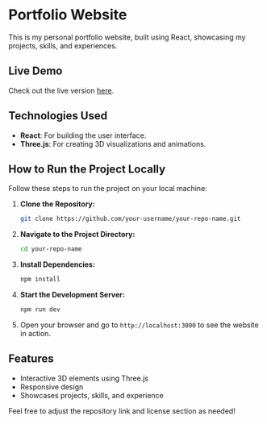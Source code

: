 # Portfolio Website

This is my personal portfolio website, built using React, showcasing my projects, skills, and experiences.

## Live Demo

Check out the live version [here](https://mehar-mutreja-portfolio.netlify.app/).

## Technologies Used

- **React**: For building the user interface.
- **Three.js**: For creating 3D visualizations and animations.

## How to Run the Project Locally

Follow these steps to run the project on your local machine:

1. **Clone the Repository:**

   ```bash
   git clone https://github.com/your-username/your-repo-name.git
   ```

2. **Navigate to the Project Directory:**

   ```bash
   cd your-repo-name
   ```

3. **Install Dependencies:**

   ```bash
   npm install
   ```

4. **Start the Development Server:**

   ```bash
   npm run dev
   ```

5. Open your browser and go to `http://localhost:3000` to see the website in action.

## Features

- Interactive 3D elements using Three.js
- Responsive design
- Showcases projects, skills, and experience

Feel free to adjust the repository link and license section as needed!
